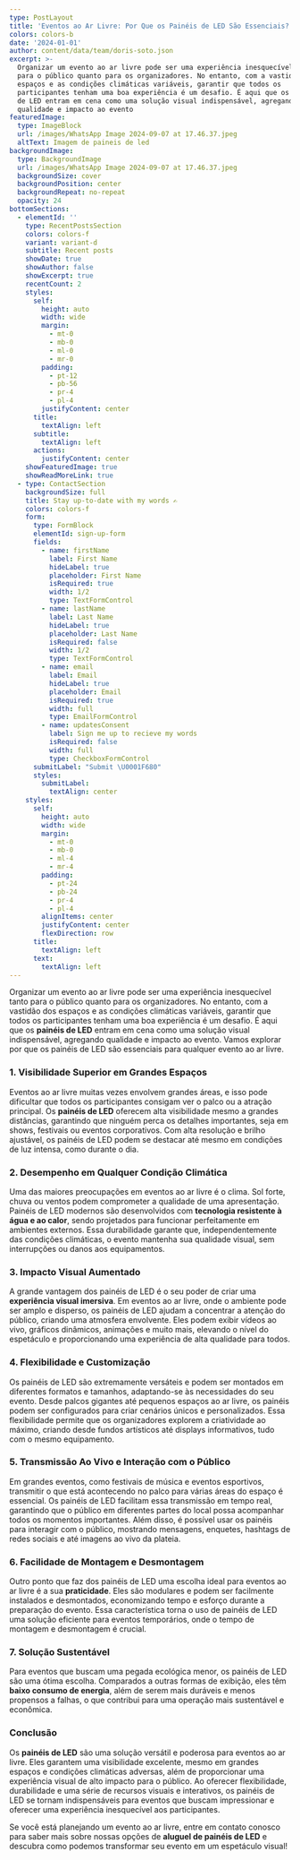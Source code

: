 ```yaml
---
type: PostLayout
title: 'Eventos ao Ar Livre: Por Que os Painéis de LED São Essenciais?'
colors: colors-b
date: '2024-01-01'
author: content/data/team/doris-soto.json
excerpt: >-
  Organizar um evento ao ar livre pode ser uma experiência inesquecível tanto
  para o público quanto para os organizadores. No entanto, com a vastidão dos
  espaços e as condições climáticas variáveis, garantir que todos os
  participantes tenham uma boa experiência é um desafio. É aqui que os painéis
  de LED entram em cena como uma solução visual indispensável, agregando
  qualidade e impacto ao evento
featuredImage:
  type: ImageBlock
  url: /images/WhatsApp Image 2024-09-07 at 17.46.37.jpeg
  altText: Imagem de paineis de led
backgroundImage:
  type: BackgroundImage
  url: /images/WhatsApp Image 2024-09-07 at 17.46.37.jpeg
  backgroundSize: cover
  backgroundPosition: center
  backgroundRepeat: no-repeat
  opacity: 24
bottomSections:
  - elementId: ''
    type: RecentPostsSection
    colors: colors-f
    variant: variant-d
    subtitle: Recent posts
    showDate: true
    showAuthor: false
    showExcerpt: true
    recentCount: 2
    styles:
      self:
        height: auto
        width: wide
        margin:
          - mt-0
          - mb-0
          - ml-0
          - mr-0
        padding:
          - pt-12
          - pb-56
          - pr-4
          - pl-4
        justifyContent: center
      title:
        textAlign: left
      subtitle:
        textAlign: left
      actions:
        justifyContent: center
    showFeaturedImage: true
    showReadMoreLink: true
  - type: ContactSection
    backgroundSize: full
    title: Stay up-to-date with my words ✍️
    colors: colors-f
    form:
      type: FormBlock
      elementId: sign-up-form
      fields:
        - name: firstName
          label: First Name
          hideLabel: true
          placeholder: First Name
          isRequired: true
          width: 1/2
          type: TextFormControl
        - name: lastName
          label: Last Name
          hideLabel: true
          placeholder: Last Name
          isRequired: false
          width: 1/2
          type: TextFormControl
        - name: email
          label: Email
          hideLabel: true
          placeholder: Email
          isRequired: true
          width: full
          type: EmailFormControl
        - name: updatesConsent
          label: Sign me up to recieve my words
          isRequired: false
          width: full
          type: CheckboxFormControl
      submitLabel: "Submit \U0001F680"
      styles:
        submitLabel:
          textAlign: center
    styles:
      self:
        height: auto
        width: wide
        margin:
          - mt-0
          - mb-0
          - ml-4
          - mr-4
        padding:
          - pt-24
          - pb-24
          - pr-4
          - pl-4
        alignItems: center
        justifyContent: center
        flexDirection: row
      title:
        textAlign: left
      text:
        textAlign: left
---
```

Organizar um evento ao ar livre pode ser uma experiência inesquecível tanto para o público quanto para os organizadores. No entanto, com a vastidão dos espaços e as condições climáticas variáveis, garantir que todos os participantes tenham uma boa experiência é um desafio. É aqui que os **painéis de LED** entram em cena como uma solução visual indispensável, agregando qualidade e impacto ao evento. Vamos explorar por que os painéis de LED são essenciais para qualquer evento ao ar livre.

### 1. **Visibilidade Superior em Grandes Espaços**

Eventos ao ar livre muitas vezes envolvem grandes áreas, e isso pode dificultar que todos os participantes consigam ver o palco ou a atração principal. Os **painéis de LED** oferecem alta visibilidade mesmo a grandes distâncias, garantindo que ninguém perca os detalhes importantes, seja em shows, festivais ou eventos corporativos. Com alta resolução e brilho ajustável, os painéis de LED podem se destacar até mesmo em condições de luz intensa, como durante o dia.

### 2. **Desempenho em Qualquer Condição Climática**

Uma das maiores preocupações em eventos ao ar livre é o clima. Sol forte, chuva ou ventos podem comprometer a qualidade de uma apresentação. Painéis de LED modernos são desenvolvidos com **tecnologia resistente à água e ao calor**, sendo projetados para funcionar perfeitamente em ambientes externos. Essa durabilidade garante que, independentemente das condições climáticas, o evento mantenha sua qualidade visual, sem interrupções ou danos aos equipamentos.

### 3. **Impacto Visual Aumentado**

A grande vantagem dos painéis de LED é o seu poder de criar uma **experiência visual imersiva**. Em eventos ao ar livre, onde o ambiente pode ser amplo e disperso, os painéis de LED ajudam a concentrar a atenção do público, criando uma atmosfera envolvente. Eles podem exibir vídeos ao vivo, gráficos dinâmicos, animações e muito mais, elevando o nível do espetáculo e proporcionando uma experiência de alta qualidade para todos.

### 4. **Flexibilidade e Customização**

Os painéis de LED são extremamente versáteis e podem ser montados em diferentes formatos e tamanhos, adaptando-se às necessidades do seu evento. Desde palcos gigantes até pequenos espaços ao ar livre, os painéis podem ser configurados para criar cenários únicos e personalizados. Essa flexibilidade permite que os organizadores explorem a criatividade ao máximo, criando desde fundos artísticos até displays informativos, tudo com o mesmo equipamento.

### 5. **Transmissão Ao Vivo e Interação com o Público**

Em grandes eventos, como festivais de música e eventos esportivos, transmitir o que está acontecendo no palco para várias áreas do espaço é essencial. Os painéis de LED facilitam essa transmissão em tempo real, garantindo que o público em diferentes partes do local possa acompanhar todos os momentos importantes. Além disso, é possível usar os painéis para interagir com o público, mostrando mensagens, enquetes, hashtags de redes sociais e até imagens ao vivo da plateia.

### 6. **Facilidade de Montagem e Desmontagem**

Outro ponto que faz dos painéis de LED uma escolha ideal para eventos ao ar livre é a sua **praticidade**. Eles são modulares e podem ser facilmente instalados e desmontados, economizando tempo e esforço durante a preparação do evento. Essa característica torna o uso de painéis de LED uma solução eficiente para eventos temporários, onde o tempo de montagem e desmontagem é crucial.

### 7. **Solução Sustentável**

Para eventos que buscam uma pegada ecológica menor, os painéis de LED são uma ótima escolha. Comparados a outras formas de exibição, eles têm **baixo consumo de energia**, além de serem mais duráveis e menos propensos a falhas, o que contribui para uma operação mais sustentável e econômica.

### Conclusão

Os **painéis de LED** são uma solução versátil e poderosa para eventos ao ar livre. Eles garantem uma visibilidade excelente, mesmo em grandes espaços e condições climáticas adversas, além de proporcionar uma experiência visual de alto impacto para o público. Ao oferecer flexibilidade, durabilidade e uma série de recursos visuais e interativos, os painéis de LED se tornam indispensáveis para eventos que buscam impressionar e oferecer uma experiência inesquecível aos participantes.



Se você está planejando um evento ao ar livre, entre em contato conosco para saber mais sobre nossas opções de **aluguel de painéis de LED** e descubra como podemos transformar seu evento em um espetáculo visual!

